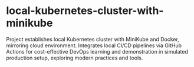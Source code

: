 # local-kubernetes-cluster-with-minikube
Project establishes local Kubernetes cluster with MiniKube and Docker, mirroring cloud environment. Integrates local CI/CD pipelines via GitHub Actions for cost-effective DevOps learning and demonstration in simulated production setup, exploring modern practices and tools.
